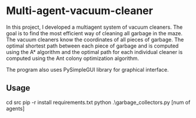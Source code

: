# Multi-agent-vacuum-cleaner

In this project, I developed a multiagent system of vacuum cleaners. 
The goal is to find the most efficient way of cleaning all garbage in the maze.
The vacuum cleaners know the coordinates of all pieces of garbage. The optimal shortest path between each piece of garbage and is computed using the A* algorithm and the optimal path for each individual cleaner is computed using the Ant colony optimization algorithm. 

The program also uses PySimpleGUI library for graphical interface.



## Usage
cd src
pip -r install requirements.txt
python .\garbage_collectors.py [num of agents]
